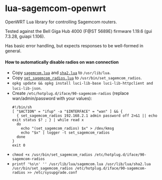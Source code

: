 # lua-sagemcom-openwrt

OpenWRT Lua library for controlling Sagemcom routers.

Tested against the Bell Giga Hub 4000 (F@ST 5689E) firmware 1.19.6 (gui 7.3.28, guiapi 1.106).

Has basic error handling, but expects responses to be well-formed in general.

#### How to automatically disable radios on wan connection

- Copy [`sagemcom.lua`](./sagemcom.lua) and [`sha2.lua`](./sha2.lua) to `/usr/lib/lua`.
- Copy [`set_sagemcom_radios.lua`](./set_sagemcom_radios.lua) to `/usr/bin/set_sagemcom_radios`.
- `opkg update && opkg install luci-lib-base luci-lib-httpclient and luci-lib-json`.
- Create `/etc/hotplug.d/iface/90-sagemcom-radios` (replace wan/admin/password with your values):
  ```shell
  #!/bin/sh
  [ "$ACTION" = "ifup" -a "$INTERFACE" = "wan" ] && {
    { set_sagemcom_radios 192.168.2.1 admin password off 2>&1 || echo exit status $? ; } | while read x
    do
      echo "(set_sagemcom_radios) $x" > /dev/kmsg
      echo "$x" | logger -t set_sagemcom_radios
    done
  }
  exit 0
  ```
- `chmod +x /usr/bin/set_sagemcom_radios /etc/hotplug.d/iface/90-sagemcom-radios`
- `printf '%s\n' '' /usr/lib/lua/sagemcom.lua /usr/lib/lua/sha2.lua /usr/bin/set_sagemcom_radios /etc/hotplug.d/iface/90-sagemcom-radios >> /etc/sysupgrade.conf`
